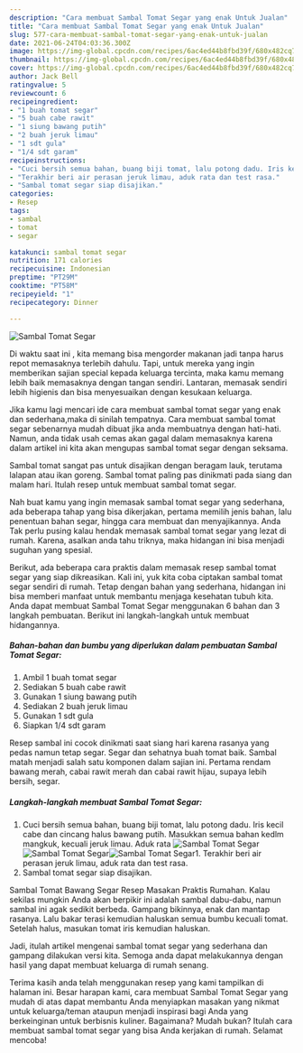 ```yaml
---
description: "Cara membuat Sambal Tomat Segar yang enak Untuk Jualan"
title: "Cara membuat Sambal Tomat Segar yang enak Untuk Jualan"
slug: 577-cara-membuat-sambal-tomat-segar-yang-enak-untuk-jualan
date: 2021-06-24T04:03:36.300Z
image: https://img-global.cpcdn.com/recipes/6ac4ed44b8fbd39f/680x482cq70/sambal-tomat-segar-foto-resep-utama.jpg
thumbnail: https://img-global.cpcdn.com/recipes/6ac4ed44b8fbd39f/680x482cq70/sambal-tomat-segar-foto-resep-utama.jpg
cover: https://img-global.cpcdn.com/recipes/6ac4ed44b8fbd39f/680x482cq70/sambal-tomat-segar-foto-resep-utama.jpg
author: Jack Bell
ratingvalue: 5
reviewcount: 6
recipeingredient:
- "1 buah tomat segar"
- "5 buah cabe rawit"
- "1 siung bawang putih"
- "2 buah jeruk limau"
- "1 sdt gula"
- "1/4 sdt garam"
recipeinstructions:
- "Cuci bersih semua bahan, buang biji tomat, lalu potong dadu. Iris kecil cabe dan cincang halus bawang putih. Masukkan semua bahan kedlm mangkuk, kecuali jeruk limau. Aduk rata"
- "Terakhir beri air perasan jeruk limau, aduk rata dan test rasa."
- "Sambal tomat segar siap disajikan."
categories:
- Resep
tags:
- sambal
- tomat
- segar

katakunci: sambal tomat segar 
nutrition: 171 calories
recipecuisine: Indonesian
preptime: "PT29M"
cooktime: "PT58M"
recipeyield: "1"
recipecategory: Dinner

---
```



![Sambal Tomat Segar](https://img-global.cpcdn.com/recipes/6ac4ed44b8fbd39f/680x482cq70/sambal-tomat-segar-foto-resep-utama.jpg)

Di waktu  saat ini , kita memang bisa mengorder makanan jadi tanpa harus repot memasaknya terlebih dahulu. Tapi, untuk mereka yang ingin memberikan sajian special kepada keluarga tercinta, maka kamu memang lebih baik memasaknya dengan tangan sendiri. Lantaran, memasak sendiri lebih higienis dan bisa menyesuaikan dengan kesukaan keluarga.

Jika kamu lagi mencari ide cara membuat sambal tomat segar yang enak dan sederhana,maka di sinilah tempatnya. Cara membuat sambal tomat segar  sebenarnya mudah dibuat jika anda membuatnya dengan hati-hati. Namun, anda tidak usah cemas akan gagal dalam memasaknya 
karena dalam artikel ini kita akan mengupas sambal tomat segar dengan seksama.  

Sambal tomat sangat pas untuk disajikan dengan beragam lauk, terutama lalapan atau ikan goreng. Sambal tomat paling pas dinikmati pada siang dan malam hari. Itulah resep untuk membuat sambal tomat segar.

Nah buat kamu yang ingin memasak sambal tomat segar yang sederhana, ada beberapa tahap yang bisa dikerjakan, pertama memilih jenis bahan, lalu penentuan bahan segar, hingga cara membuat dan menyajikannya. Anda Tak perlu pusing kalau hendak memasak sambal tomat segar yang lezat di rumah. Karena, asalkan anda  tahu triknya, maka hidangan ini bisa menjadi suguhan yang spesial.

Berikut, ada beberapa cara praktis  dalam memasak resep sambal tomat segar yang siap dikreasikan. Kali ini, yuk kita coba ciptakan sambal tomat segar sendiri di rumah. Tetap dengan bahan yang sederhana, hidangan ini bisa memberi manfaat untuk membantu menjaga kesehatan tubuh kita. Anda dapat membuat Sambal Tomat Segar menggunakan 6 bahan dan 3 langkah pembuatan. Berikut ini langkah-langkah untuk membuat hidangannya.

<!--inarticleads1-->

##### Bahan-bahan dan bumbu yang diperlukan dalam pembuatan Sambal Tomat Segar:

1. Ambil 1 buah tomat segar
1. Sediakan 5 buah cabe rawit
1. Gunakan 1 siung bawang putih
1. Sediakan 2 buah jeruk limau
1. Gunakan 1 sdt gula
1. Siapkan 1/4 sdt garam


Resep sambal ini cocok dinikmati saat siang hari karena rasanya yang pedas namun tetap segar. Segar dan sehatnya buah tomat baik. Sambal matah menjadi salah satu komponen dalam sajian ini. Pertama rendam bawang merah, cabai rawit merah dan cabai rawit hijau, supaya lebih bersih, segar. 

<!--inarticleads2-->

##### Langkah-langkah membuat Sambal Tomat Segar:

1. Cuci bersih semua bahan, buang biji tomat, lalu potong dadu. Iris kecil cabe dan cincang halus bawang putih. Masukkan semua bahan kedlm mangkuk, kecuali jeruk limau. Aduk rata
<img src="https://img-global.cpcdn.com/steps/47081a9d25038b0b/160x128cq70/sambal-tomat-segar-langkah-memasak-1-foto.jpg" alt="Sambal Tomat Segar"><img src="https://img-global.cpcdn.com/steps/5d11e04f27e0294d/160x128cq70/sambal-tomat-segar-langkah-memasak-1-foto.jpg" alt="Sambal Tomat Segar"><img src="https://img-global.cpcdn.com/steps/b7da448adc02c152/160x128cq70/sambal-tomat-segar-langkah-memasak-1-foto.jpg" alt="Sambal Tomat Segar">1. Terakhir beri air perasan jeruk limau, aduk rata dan test rasa.
1. Sambal tomat segar siap disajikan.


Sambal Tomat Bawang Segar Resep Masakan Praktis Rumahan. Kalau sekilas mungkin Anda akan berpikir ini adalah sambal dabu-dabu, namun sambal ini agak sedikit berbeda. Gampang bikinnya, enak dan mantap rasanya. Lalu bakar terasi kemudian haluskan semua bumbu kecuali tomat. Setelah halus, masukan tomat iris kemudian haluskan. 

Jadi, itulah artikel mengenai  sambal tomat segar  yang sederhana dan gampang dilakukan versi kita. Semoga anda dapat melakukannya dengan hasil yang dapat membuat keluarga di rumah senang. 

Terima kasih anda telah menggunakan resep yang kami tampilkan di halaman ini. Besar harapan kami, cara membuat  Sambal Tomat Segar yang mudah di atas dapat membantu Anda menyiapkan masakan yang nikmat untuk keluarga/teman ataupun menjadi inspirasi bagi Anda yang berkeinginan untuk berbisnis kuliner. Bagaimana? Mudah bukan? Itulah cara membuat sambal tomat segar yang bisa Anda kerjakan di rumah. Selamat mencoba!

